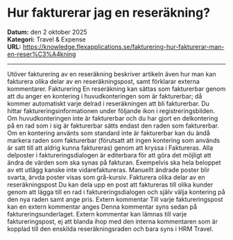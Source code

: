 # Hur fakturerar jag en reseräkning?

**Datum:** den 2 oktober 2025  
**Kategori:** Travel & Expense  
**URL:** https://knowledge.flexapplications.se/fakturering-hur-fakturerar-man-en-reser%C3%A4kning

---

Utöver fakturering av en reseräkning beskriver artikeln även hur man kan fakturera olika delar av en reseräkningspost, samt förklarar externa kommentarer.
Fakturering
En reseräkning kan sättas som fakturerbar genom att du anger en kontering i huvudkonteringen som är fakturerbar; då kommer automatiskt varje delrad i reseräkningen att bli fakturerbar.
Du hittar faktureringsinformationen under följande ikon i registreringsbilden.
Om huvudkonteringen inte är fakturerbar och du har gjort en delkontering på en rad som i sig är fakturerbar sätts endast den raden som fakturerbar.
Om en kontering använts som standard inte är fakturerbar kan du ändå markera raden som fakturerbar (förutsatt att ingen kontering som används är satt till att aldrig kunna faktureras) genom att kryssa i Faktureras.
Alla delposter i faktureringsdialogen är editerbara för att göra det möjligt att ändra de värden som ska synas på fakturan. Exempelvis ska hela beloppet av ett utlägg kanske inte vidarefaktureras. Manuellt ändrade poster blir svarta, ärvda poster visas som grå-kursiv.
Fakturera olika delar av en reseräkningspost
Du kan dela upp en post att faktureras till olika kunder genom att lägga till en rad i faktureringsdialogen och själv välja kontering på den nya raden samt ange pris.
Extern kommentar
Till varje faktureringspost kan en extern kommentar anges
Denna kommentar syns sedan på faktureringsunderlaget.
Extern kommentar kan lämnas till varje faktureringspost, ej att blanda ihop med den interna kommentaren som är kopplad till den enskilda reseräkningsraden och bara syns i HRM Travel.
